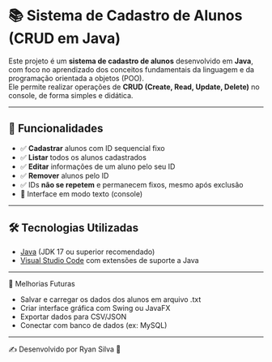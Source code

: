 # 📚 Sistema de Cadastro de Alunos (CRUD em Java)

Este projeto é um **sistema de cadastro de alunos** desenvolvido em **Java**, com foco no aprendizado dos conceitos fundamentais da linguagem e da programação orientada a objetos (POO).  
Ele permite realizar operações de **CRUD (Create, Read, Update, Delete)** no console, de forma simples e didática.  

---

## 🚀 Funcionalidades
- ✅ **Cadastrar** alunos com ID sequencial fixo  
- ✅ **Listar** todos os alunos cadastrados  
- ✅ **Editar** informações de um aluno pelo seu ID  
- ✅ **Remover** alunos pelo ID  
- ✅ IDs **não se repetem** e permanecem fixos, mesmo após exclusão  
- 📖 Interface em modo texto (console)  

---

## 🛠️ Tecnologias Utilizadas
- [Java](https://www.oracle.com/java/) (JDK 17 ou superior recomendado)  
- [Visual Studio Code](https://code.visualstudio.com/) com extensões de suporte a Java  

---

📌 Melhorias Futuras
- Salvar e carregar os dados dos alunos em arquivo .txt
- Criar interface gráfica com Swing ou JavaFX
- Exportar dados para CSV/JSON 
- Conectar com banco de dados (ex: MySQL)

---
✍️ Desenvolvido por Ryan Silva 🚀
 






